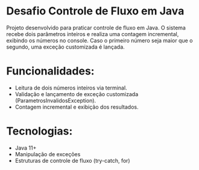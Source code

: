 # Desafio Controle de Fluxo em Java
Projeto desenvolvido para praticar controle de fluxo em Java. O sistema recebe dois parâmetros inteiros e realiza uma contagem incremental, exibindo os números no console. Caso o primeiro número seja maior que o segundo, uma exceção customizada é lançada.

# Funcionalidades:
- Leitura de dois números inteiros via terminal.
-  Validação e lançamento de exceção customizada (ParametrosInvalidosException).
-  Contagem incremental e exibição dos resultados.

# Tecnologias:
- Java 11+
- Manipulação de exceções
- Estruturas de controle de fluxo (try-catch, for)
